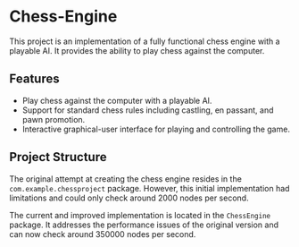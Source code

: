 # Chess-Engine

This project is an implementation of a fully functional chess engine with a playable AI. It provides the ability to play chess against the computer.

## Features

- Play chess against the computer with a playable AI.
- Support for standard chess rules including castling, en passant, and pawn promotion.
- Interactive graphical-user interface for playing and controlling the game.

## Project Structure

The original attempt at creating the chess engine resides in the `com.example.chessproject` package. However, this initial implementation had limitations and could only check around 2000 nodes per second.

The current and improved implementation is located in the `ChessEngine` package. It addresses the performance issues of the original version and can now check around 350000 nodes per second.
